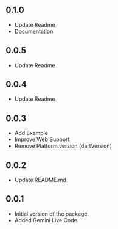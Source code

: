 ## 0.1.0

- Update Readme
- Documentation

## 0.0.5

- Update Readme

## 0.0.4

- Update Readme

## 0.0.3

- Add Example
- Improve Web Support
- Remove Platform.version (dartVersion)

## 0.0.2

- Update README.md

## 0.0.1

- Initial version of the package.
- Added Gemini Live Code
